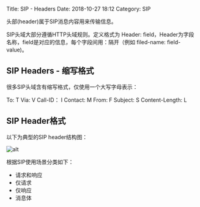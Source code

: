 Title:  SIP - Headers
Date: 2018-10-27 18:12
Category: SIP

头部(header)属于SIP消息内容用来传输信息。

SIP头域大部分遵循HTTP头域规则。定义格式为 Header: field，Header为字段名称，field是对应的信息，每个字段间用：隔开（例如 filed-name: field-value)。

## SIP Headers - 缩写格式

很多SIP头域含有缩写格式，仅使用一个大写字母表示：

To: T
Via: V
Call-ID： I
Contact: M
From: F
Subject: S
Content-Length: L

## SIP Header格式

以下为典型的SIP header结构图：

![alt](https://www.tutorialspoint.com/session_initiation_protocol/images/sip_header_format.jpg)

根据SIP使用场景分类如下：

* 请求和响应
* 仅请求
* 仅响应
* 消息体

